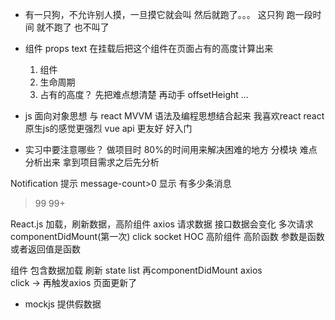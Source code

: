 - 有一只狗，不允许别人摸，一旦摸它就会叫 然后就跑了。。。
  这只狗 跑一段时间 就不跑了 也不叫了

- 组件 props text 
  在挂载后把这个组件在页面占有的高度计算出来
  1. 组件
  2. 生命周期
  3. 占有的高度？
    先把难点想清楚  再动手
    offsetHeight ...

- js 面向对象思想 与 react MVVM 语法及编程思想结合起来
  我喜欢react  react 原生js的感觉更强烈
  vue api 更友好 好入门
- 实习中要注意哪些？
  做项目时  80%的时间用来解决困难的地方
  分模块  难点分析出来
  拿到项目需求之后先分析

Notification 提示
  message-count>0  显示 有多少条消息 
  >99  99+

React.js  加载，刷新数据，高阶组件
  axios 请求数据
  接口数据会变化  多次请求  componentDidMount(第一次)
  click  socket 
  HOC 高阶组件  高阶函数 参数是函数或者返回值是函数

组件  包含数据加载 刷新 
state list 
再componentDidMount axios  
click -> 再触发axios 页面更新了

- mockjs   提供假数据

  

  